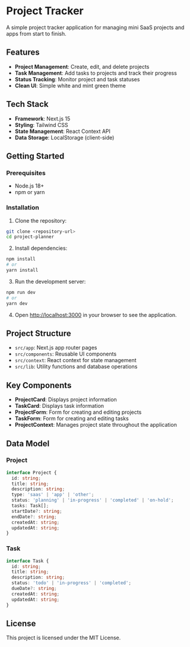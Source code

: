 # Project Tracker

A simple project tracker application for managing mini SaaS projects and apps from start to finish.

## Features

- **Project Management**: Create, edit, and delete projects
- **Task Management**: Add tasks to projects and track their progress
- **Status Tracking**: Monitor project and task statuses
- **Clean UI**: Simple white and mint green theme

## Tech Stack

- **Framework**: Next.js 15
- **Styling**: Tailwind CSS
- **State Management**: React Context API
- **Data Storage**: LocalStorage (client-side)

## Getting Started

### Prerequisites

- Node.js 18+ 
- npm or yarn

### Installation

1. Clone the repository:
```bash
git clone <repository-url>
cd project-planner
```

2. Install dependencies:
```bash
npm install
# or
yarn install
```

3. Run the development server:
```bash
npm run dev
# or
yarn dev
```

4. Open [http://localhost:3000](http://localhost:3000) in your browser to see the application.

## Project Structure

- `src/app`: Next.js app router pages
- `src/components`: Reusable UI components
- `src/context`: React context for state management
- `src/lib`: Utility functions and database operations

## Key Components

- **ProjectCard**: Displays project information
- **TaskCard**: Displays task information
- **ProjectForm**: Form for creating and editing projects
- **TaskForm**: Form for creating and editing tasks
- **ProjectContext**: Manages project state throughout the application

## Data Model

### Project

```typescript
interface Project {
  id: string;
  title: string;
  description: string;
  type: 'saas' | 'app' | 'other';
  status: 'planning' | 'in-progress' | 'completed' | 'on-hold';
  tasks: Task[];
  startDate?: string;
  endDate?: string;
  createdAt: string;
  updatedAt: string;
}
```

### Task

```typescript
interface Task {
  id: string;
  title: string;
  description: string;
  status: 'todo' | 'in-progress' | 'completed';
  dueDate?: string;
  createdAt: string;
  updatedAt: string;
}
```

## License

This project is licensed under the MIT License.
